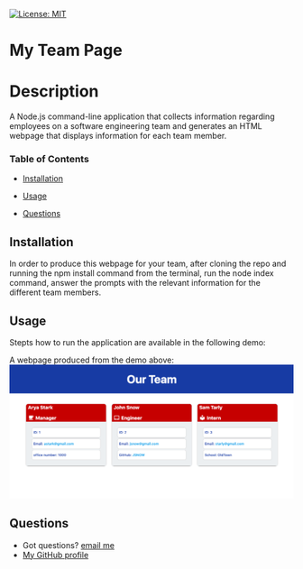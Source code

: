 [![License: MIT](https://img.shields.io/badge/License-MIT-yellow.svg)](https://opensource.org/licenses/MIT)
  # My Team Page
  # Description
  A Node.js command-line application that collects information regarding employees on a software engineering team and generates an HTML webpage that displays information for each team member.

  ### Table of Contents
  * [Installation](#installation)
  * [Usage](#usage)
  
  
  * [Questions](#questions)

  ## Installation
  In order to produce this webpage for your team, after cloning the repo and running the npm install command from the terminal, run the node index command, answer the prompts with the relevant information for the different team members. 
  
  ## Usage
  Stepts how to run the application are available in the following demo:<br>

  A webpage produced from the demo above:
  ![](./assets/images/demo-webpage.png)

  

  
  
 ## Questions
  
  * Got questions? [email me](mailto:caspi.home@gmail.com)<br>
  * [My GitHub profile](https://github.com/hcs847)
      